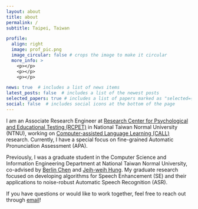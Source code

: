 ```yaml
---
layout: about
title: about
permalink: /
subtitle: Taipei, Taiwan

profile:
  align: right
  image: prof_pic.png
  image_circular: false # crops the image to make it circular
  more_info: >
    <p></p>
    <p></p>
    <p></p>

news: true  # includes a list of news items
latest_posts: false  # includes a list of the newest posts
selected_papers: true # includes a list of papers marked as "selected={true}"
social: false  # includes social icons at the bottom of the page
---
```


I am an Associate Research Engineer at [Research Center for Psychological and Educational Testing (RCPET)](https://en.ntnu.edu.tw/p-centerrcp.php) in National Taiwan Normal University (NTNU), working on [Computer-assisted Language Learning (CALL)](https://en.wikipedia.org/wiki/Computer-assisted_language_learning) research. Currently, I have a special focus on fine-grained Automatic Pronunciation Assessment (APA).

Previously, I was a graduate student in the Computer Science and Information Engineering Department at National Taiwan Normal University, co-advised by [Berlin Chen](https://scholar.google.com.tw/citations?user=-2c31OsAAAAJ&hl=en) and [Jeih-weih Hung](https://scholar.google.com/citations?user=hDNxuvYAAAAJ&hl=zh-TW). My graduate research focused on developing algorithms for Speech Enhancement (SE) and their applications to noise-robust Automatic Speech Recognition (ASR).

If you have questions or would like to work together, feel free to reach out through [email](mailto:fuann@ntnu.edu.tw)!